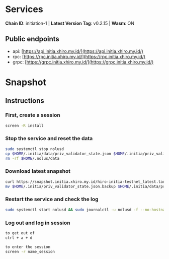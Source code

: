 # Services

**Chain ID**: initiation-1 | **Latest Version Tag**: v0.2.15 | **Wasm**: ON


## Public endpoints

* api: [https://api.initia.xhiro.my.id/](https://api.initia.xhiro.my.id/)
* rpc: [https://rpc.initia.xhiro.my.id/](https://rpc.initia.xhiro.my.id/)
* grpc: [https://grpc.initia.xhiro.my.id/](https://grpc.initia.xhiro.my.id/)

# Snapshot

## Instructions

### First, create a session

```bash
screen -R install
```

### Stop the service and reset the data

```bash
sudo systemctl stop nolusd
cp $HOME/.initia/data/priv_validator_state.json $HOME/.initia/priv_validator_state.json.backup
rm -rf $HOME/.nolus/data
```

### Download latest snapshot

```bash
curl https://snapshot.initia.xhiro.my.id/hiro-initia-testnet_latest.tar.lz4 | lz4 -dc - | tar -xf - -C $HOME/.initi
mv $HOME/.initia/priv_validator_state.json.backup $HOME/.initia/data/priv_validator_state.json
```

### Restart the service and check the log

```bash
sudo systemctl start nolusd && sudo journalctl -u nolusd -f --no-hostname -o cat
```
### Log out and log in session

```bash
to get out of
ctrl + a + d

to enter the session
screen -r name_session
```

